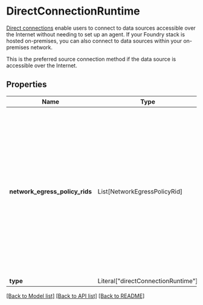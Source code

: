 # DirectConnectionRuntime

[Direct connections](/docs/foundry/data-connection/core-concepts/#direct-connection) enable users to connect
to data sources accessible over the Internet without needing to set up an agent. If your Foundry stack is
hosted on-premises, you can also connect to data sources within your on-premises network.

This is the preferred source connection method if the data source is accessible over the Internet.


## Properties
| Name | Type | Required | Description |
| ------------ | ------------- | ------------- | ------------- |
**network_egress_policy_rids** | List[NetworkEgressPolicyRid] | Yes | The RIDs of the [network egress policies](/docs/foundry/administration/configure-egress/#network-egress-policies)  configured on the connection. These network egress policies represent the set of external destinations that the connection is allowed to egress to from a Foundry enrollment  |
**type** | Literal["directConnectionRuntime"] | Yes | None |


[[Back to Model list]](../../../../README.md#models-v2-link) [[Back to API list]](../../../../README.md#apis-v2-link) [[Back to README]](../../../../README.md)
